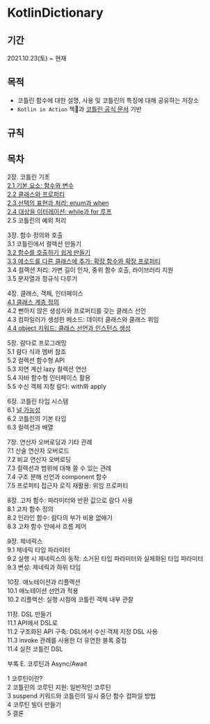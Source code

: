 # KotlinDictionary

## 기간
2021.10.23(토) ~ 현재


## 목적
- 코틀린 함수에 대한 설명, 사용 및 코틀린의 특징에 대해 공유하는 저장소
- `Kotlin in Action` 책📖과 [코틀린 공식 문서](https://kotlinlang.org/docs/home.html) 기반
 
## 규칙

## 목차
2장. 코틀린 기초</br>
[2.1 기본 요소: 함수와 변수](https://github.com/Greenddoovie/KotlinDictionary/blob/main/2%EC%9E%A5_%EC%BD%94%ED%8B%80%EB%A6%B0_%EA%B8%B0%EC%B4%88/2.1%20%EA%B8%B0%EB%B3%B8%EC%9A%94%EC%86%8C:%20%ED%95%A8%EC%88%98%EC%99%80%20%EB%B3%80%EC%88%98.md)</br>
[2.2 클래스와 프로퍼티](https://github.com/Greenddoovie/KotlinDictionary/blob/main/2%EC%9E%A5_%EC%BD%94%ED%8B%80%EB%A6%B0_%EA%B8%B0%EC%B4%88/2.2%20%ED%81%B4%EB%9E%98%EC%8A%A4%EC%99%80%20%ED%94%84%EB%A1%9C%ED%8D%BC%ED%8B%B0.md)</br>
[2.3 선택의 표현과 처리: enum과 when](https://github.com/Greenddoovie/KotlinDictionary/blob/main/2%EC%9E%A5_%EC%BD%94%ED%8B%80%EB%A6%B0_%EA%B8%B0%EC%B4%88/2.3%20%EC%84%A0%ED%83%9D%EC%9D%98%20%ED%91%9C%ED%98%84%EA%B3%BC%20%EC%B2%98%EB%A6%AC:%20enum%EA%B3%BC%20when.md)</br>
[2.4 대상을 이터레이션: while과 for 루프](https://github.com/Greenddoovie/KotlinDictionary/blob/main/2%EC%9E%A5_%EC%BD%94%ED%8B%80%EB%A6%B0_%EA%B8%B0%EC%B4%88/2.4%20%EB%8C%80%EC%83%81%EC%9D%84%20%EC%9D%B4%ED%84%B0%EB%A0%88%EC%9D%B4%EC%85%98:%20while%EA%B3%BC%20for%20%EB%A3%A8%ED%94%84.md)</br>
2.5 코틀린의 예외 처리</br>

3장. 함수 정의와 호출</br>
3.1 코틀린에서 컬렉션 만들기</br>
[3.2 함수를 호출하기 쉽게 만들기](https://github.com/Greenddoovie/KotlinDictionary/blob/main/3%EC%9E%A5_%ED%95%A8%EC%88%98_%EC%A0%95%EC%9D%98%EC%99%80%ED%98%B8%EC%B6%9C/3.2%20%ED%95%A8%EC%88%98%EB%A5%BC%20%ED%98%B8%EC%B6%9C%ED%95%98%EA%B8%B0%20%EC%89%BD%EA%B2%8C%20%EB%A7%8C%EB%93%A4%EA%B8%B0.md)</br>
[3.3 메소드를 다른 클래스에 추가: 확장 함수와 확장 프로퍼티](https://github.com/Greenddoovie/KotlinDictionary/blob/main/3%EC%9E%A5_%ED%95%A8%EC%88%98_%EC%A0%95%EC%9D%98%EC%99%80%ED%98%B8%EC%B6%9C/3.3%20%EB%A9%94%EC%86%8C%EB%93%9C%EB%A5%BC%20%EB%8B%A4%EB%A5%B8%20%ED%81%B4%EB%9E%98%EC%8A%A4%EC%97%90%20%EC%B6%94%EA%B0%80:%20%ED%99%95%EC%9E%A5%20%ED%95%A8%EC%88%98%EC%99%80%20%ED%99%95%EC%9E%A5%20%ED%94%84%EB%A1%9C%ED%8D%BC%ED%8B%B0.md)</br>
3.4 컬렉션 처리: 가변 길이 인자, 중위 함수 호출, 라이브러리 지원</br>
3.5 문자열과 정규식 다루기</br>

4장. 클래스, 객체, 인터페이스</br>
[4.1 클래스 계층 정의](https://github.com/Greenddoovie/KotlinDictionary/blob/main/4%EC%9E%A5_%ED%81%B4%EB%9E%98%EC%8A%A4_%EA%B0%9D%EC%B2%B4_%EC%9D%B8%ED%84%B0%ED%8E%98%EC%9D%B4%EC%8A%A4/4.1%20%ED%81%B4%EB%9E%98%EC%8A%A4%20%EA%B3%84%EC%B8%B5%20%EC%A0%95%EC%9D%98.md)</br>
4.2 뻔하지 않은 생성자와 프로퍼티를 갖는 클래스 선언</br>
4.3 컴파일러가 생성한 메소드: 데이터 클래스와 클래스 위임</br>
[4.4 object 키워드: 클래스 선언과 인스턴스 생성](https://github.com/Greenddoovie/KotlinDictionary/blob/main/4%EC%9E%A5_%ED%81%B4%EB%9E%98%EC%8A%A4_%EA%B0%9D%EC%B2%B4_%EC%9D%B8%ED%84%B0%ED%8E%98%EC%9D%B4%EC%8A%A4/4.4%20object%20%ED%82%A4%EC%9B%8C%EB%93%9C:%20%ED%81%B4%EB%9E%98%EC%8A%A4%20%EC%84%A0%EC%96%B8%EA%B3%BC%20%EC%9D%B8%EC%8A%A4%ED%84%B4%EC%8A%A4%20%EC%83%9D%EC%84%B1.md)</br>

5장. 람다로 프로그래밍</br>
5.1 람다 식과 멤버 참조</br>
5.2 컬렉션 함수형 API</br>
5.3 지연 계산 lazy 컬렉션 연산</br>
5.4 자바 함수형 인터페이스 활용</br>
5.5 수신 객체 지정 람다: with와 apply</br>


6장. 코틀린 타입 시스템</br>
6.1 [널 가능성](https://github.com/Greenddoovie/KotlinDictionary/blob/main/6%EC%9E%A5_%EC%BD%94%ED%8B%80%EB%A6%B0_%ED%83%80%EC%9E%85_%EC%8B%9C%EC%8A%A4%ED%85%9C/6.1%20%EB%84%90%20%EA%B0%80%EB%8A%A5%EC%84%B1.md)
</br>
6.2 코틀린의 기본 타입</br>
6.3 컬렉션과 배열</br>


7장. 연산자 오버로딩과 기타 관례</br>
7.1 산술 연산자 오버로드</br>
7.2 비교 연산자 오버로딩</br>
7.3 컬렉션과 범위에 대해 쓸 수 있는 관례</br>
7.4 구조 분해 선언과 component 함수</br>
7.5 프로퍼티 접근자 로직 재활용: 위임 프로퍼티</br>


8장. 고차 함수: 파라미터와 반환 값으로 람다 사용</br>
8.1 고차 함수 정의</br>
8.2 인라인 함수: 람다의 부가 비용 없애기</br>
8.3 고차 함수 안에서 흐름 제어</br>

9장. 제네릭스</br>
9.1 제네릭 타입 파라미터</br>
9.2 실행 시 제네릭스의 동작: 소거된 타입 파라미터와 실체화된 타입 파라미터</br>
9.3 변성: 제네릭과 하위 타입</br>


10장. 애노테이션과 리플렉션</br>
10.1 애노테이션 선언과 적용</br>
10.2 리플렉션: 실행 시점에 코틀린 객체 내부 관찰</br>


11장. DSL 만들기</br>
11.1 API에서 DSL로</br>
11.2 구조화된 API 구축: DSL에서 수신 객체 지정 DSL 사용</br>
11.3 invoke 관례를 사용한 더 유연한 블록 중첩</br>
11.4 실전 코틀린 DSL</br>


부록 E. 코루틴과 Async/Await</br>

1 코루틴이란?</br>
2 코틀린의 코루틴 지원: 일반적인 코루틴</br>
3 suspend 키워드와 코틀린의 일시 중단 함수 컴파일 방법</br>
4 코루틴 빌더 만들기</br>
5 결론</br>

